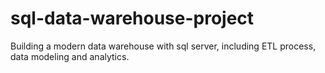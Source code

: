 # sql-data-warehouse-project
Building a modern data warehouse with sql server, including ETL process, data modeling and analytics.
